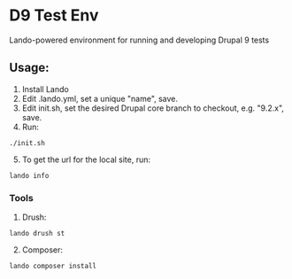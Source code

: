 # D9 Test Env
Lando-powered environment for running and developing Drupal 9 tests

## Usage:

1. Install Lando
2. Edit .lando.yml, set a unique "name", save.
3. Edit init.sh, set the desired Drupal core branch to checkout, e.g. "9.2.x", save.
4. Run:
```
./init.sh
```
5. To get the url for the local site, run:
```
lando info
```

### Tools

1. Drush:
```
lando drush st
```
2. Composer:
```
lando composer install
```
